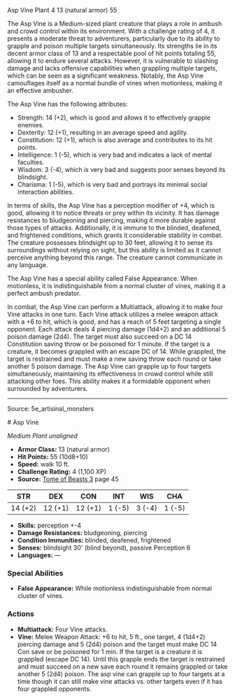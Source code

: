 <MonsterName/>Asp Vine</MonsterName>
<CreatureType/>Plant</CreatureType>
<CR/>4</CR>
<AC/>13 (natural armor)</AC>
<HP/>55</HP>
<summary>The Asp Vine is a Medium-sized plant creature that plays a role in ambush and crowd control within its environment. With a challenge rating of 4, it presents a moderate threat to adventurers, particularly due to its ability to grapple and poison multiple targets simultaneously. Its strengths lie in its decent armor class of 13 and a respectable pool of hit points totaling 55, allowing it to endure several attacks. However, it is vulnerable to slashing damage and lacks offensive capabilities when grappling multiple targets, which can be seen as a significant weakness. Notably, the Asp Vine camouflages itself as a normal bundle of vines when motionless, making it an effective ambusher.</summary>

<detail>

The Asp Vine has the following attributes: 
- Strength: 14 (+2), which is good and allows it to effectively grapple enemies.
- Dexterity: 12 (+1), resulting in an average speed and agility.
- Constitution: 12 (+1), which is also average and contributes to its hit points.
- Intelligence: 1 (-5), which is very bad and indicates a lack of mental faculties.
- Wisdom: 3 (-4), which is very bad and suggests poor senses beyond its blindsight.
- Charisma: 1 (-5), which is very bad and portrays its minimal social interaction abilities.

In terms of skills, the Asp Vine has a perception modifier of +4, which is good, allowing it to notice threats or prey within its vicinity. It has damage resistances to bludgeoning and piercing, making it more durable against those types of attacks. Additionally, it is immune to the blinded, deafened, and frightened conditions, which grants it considerable stability in combat. The creature possesses blindsight up to 30 feet, allowing it to sense its surroundings without relying on sight, but this ability is limited as it cannot perceive anything beyond this range. The creature cannot communicate in any language.

The Asp Vine has a special ability called False Appearance. When motionless, it is indistinguishable from a normal cluster of vines, making it a perfect ambush predator. 

In combat, the Asp Vine can perform a Multiattack, allowing it to make four Vine attacks in one turn. Each Vine attack utilizes a melee weapon attack with a +6 to hit, which is good, and has a reach of 5 feet targeting a single opponent. Each attack deals 4 piercing damage (1d4+2) and an additional 5 poison damage (2d4). The target must also succeed on a DC 14 Constitution saving throw or be poisoned for 1 minute. If the target is a creature, it becomes grappled with an escape DC of 14. While grappled, the target is restrained and must make a new saving throw each round or take another 5 poison damage. The Asp Vine can grapple up to four targets simultaneously, maintaining its effectiveness in crowd control while still attacking other foes. This ability makes it a formidable opponent when surrounded by adventurers.</detail>



---

Source: 5e_artisinal_monsters

<statblock>
# Asp Vine

*Medium* *Plant* *unaligned*

- **Armor Class:** 13 (natural armor)
- **Hit Points:** 55 (10d8+10)
- **Speed:** walk 10 ft.
- **Challenge Rating:** 4 (1,100 XP)
- **Source:** [Tome of Beasts 3](https://koboldpress.com/kpstore/product/tome-of-beasts-3-for-5th-edition/) page 45

| STR | DEX | CON | INT | WIS | CHA |
| --- | --- | --- | --- | --- | --- |
| 14 (+2) | 12 (+1) | 12 (+1) | 1 (-5) | 3 (-4) | 1 (-5) |

- **Skills:** perception +-4
- **Damage Resistances:** bludgeoning, piercing
- **Condition Immunities:** blinded, deafened, frightened
- **Senses:** blindsight 30' (blind beyond), passive Perception 6
- **Languages:** —

### Special Abilities

- **False Appearance:** While motionless indistinguishable from normal cluster of vines.

### Actions

- **Multiattack:** Four Vine attacks.
- **Vine:** Melee Weapon Attack: +6 to hit, 5 ft., one target, 4 (1d4+2) piercing damage and 5 (2d4) poison and the target must make DC 14 Con save or be poisoned for 1 min. If the target is a creature it is grappled (escape DC 14). Until this grapple ends the target is restrained and must succeed on a new save each round it remains grappled or take another 5 (2d4) poison. The asp vine can grapple up to four targets at a time though it can still make vine attacks vs. other targets even if it has four grappled opponents.


</statblock>


